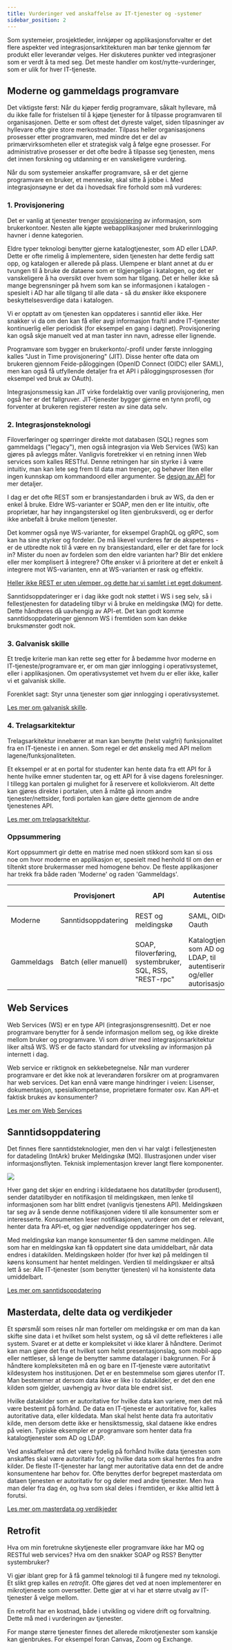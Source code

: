 ```yaml
---
title: Vurderinger ved anskaffelse av IT-tjenester og -systemer
sidebar_position: 2
---
```


Som systemeier, prosjektleder, innkjøper og applikasjonsforvalter er det flere
aspekter ved integrasjonsarktitekturen man bør tenke gjennom før produkt eller
leverandør velges. Her diskuteres punkter ved integrasjoner som er verdt å ta
med seg. Det meste handler om kost/nytte-vurderinger, som er ulik for hver
IT-tjeneste.

## Moderne og gammeldags programvare

Det viktigste først: Når du kjøper ferdig programvare, såkalt hyllevare, må du
ikke falle for fristelsen til å kjøpe tjenester for å tilpasse programvaren til
organisasjonen. Dette er som oftest det dyreste valget, siden tilpasninger av
hyllevare ofte gire store merkostnader. Tilpass heller organisasjonens
prosesser etter programvaren, med mindre det er del av primærvirksomheten eller
et strategisk valg å følge egne prosesser. For administrative prosesser er det
ofte bedre å tilpasse seg tjenesten, mens det innen forskning og utdanning er
en vanskeligere vurdering.

Når du som systemeier anskaffer programvare, så er det gjerne programvare en
bruker, et menneske, skal sitte å jobbe i. Med integrasjonsøyne er det da i
hovedsak fire forhold som må vurderes:

### 1. Provisjonering

Det er vanlig at tjenester trenger
[provisjonering](/docs/datadeling/begreper/provisjonering) av informasjon, som
brukerkontoer. Nesten alle kjøpte webapplikasjoner med brukerinnlogging havner
i denne kategorien.

Eldre typer teknologi benytter gjerne katalogtjenester, som AD eller LDAP.
Dette er ofte rimelig å implementere, siden tjenesten har dette ferdig satt
opp, og katalogen er allerede på plass. Ulempene er blant annet at du er
tvungen til å bruke de dataene som er tilgjengelige i katalogen, og det er
vanskeligere å ha oversikt over hvem som har tilgang. Det er heller ikke så
mange begrensninger på hvem som kan se informasjonen i katalogen - spesielt i
AD har alle tilgang til alle data - så du ønsker ikke eksponere
beskyttelsesverdige data i katalogen.

Vi er opptatt av om tjenesten kan oppdateres i sanntid eller ikke. Her snakker
vi da om den kan få eller avgi informasjon fra/til andre IT-tjenester
kontinuerlig eller periodisk (for eksempel en gang i døgnet). Provisjonering
kan også skje manuelt ved at man taster inn navn, adresse eller lignende.

Programvare som bygger en brukerkonto/-profil under første innlogging kalles
"Just in Time provisjonering" (JIT). Disse henter ofte data om brukeren gjennom
Feide-påloggingen (OpenID Connect (OIDC) eller SAML), men kan også få
utfyllende detaljer fra et API i påloggingsprosessen (for eksempel ved bruk av
OAuth).

Integrasjonsmessig kan JIT virke fordelaktig over vanlig provisjonering, men
også her er det fallgruver. JIT-tjenester bygger gjerne en tynn profil, og
forventer at brukeren registerer resten av sine data selv.

### 2. Integrasjonsteknologi

Filoverføringer og spørringer direkte mot databasen (SQL) regnes som gammeldags
("legacy"), men også integrasjon via Web Services (WS) kan gjøres på avleggs
måter. Vanligvis foretrekker vi en retning innen Web services som kalles
RESTful. Denne retningen har sin styrke i å være intuitiv, man kan lete seg
frem til data man trenger, og behøver liten eller ingen kunnskap om kommandoord
eller argumenter. Se [design av API](/docs/datadeling/god-praksis/api-design)
for mer detaljer.

I dag er det ofte REST som er bransjestandarden i bruk av WS, da den er enkel å
bruke. Eldre WS-varianter er SOAP, men den er lite intuitiv, ofte proprietær,
har høy inngangsterskel og liten gjenbruksverdi, og er derfor ikke anbefalt å
bruke mellom tjenester.

Det kommer også nye WS-varianter, for eksempel GraphQL og gRPC, som kan ha sine
styrker og fordeler. De må likevel vurderes før de akspeteres - er de utbredte
nok til å være en ny bransjestandard, eller er det fare for lock in? Mister du
noen av fordelen som den eldre varianten har? Blir det enklere eller mer
komplisert å integrere? Ofte ønsker vi å prioritere at det er enkelt å
integrere mot WS-varianten, enn at WS-varianten er rask og effektiv.

[Heller ikke REST er uten ulemper, og dette har vi samlet i et eget
dokument](/docs/datadeling/veiledere/annet/anskaffelse/webservicefordummies).

Sanntidsoppdateringer er i dag ikke godt nok støttet i WS i seg selv, så i
fellestjenesten for datadeling tilbyr vi å bruke en meldingskø (MQ) for dette.
Dette håndteres då uavhengig av API-et. Det kan godt komme
sanntidsoppdateringer gjennom WS i fremtiden som kan dekke bruksmønster godt
nok.

### 3. Galvanisk skille

Et tredje kriterie man kan rette seg etter for å bedømme hvor moderne en
IT-tjeneste/programvare er, er om man gjør innlogging i operativsystemet, eller
i applikasjonen. Om operativsystemet vet hvem du er eller ikke, kaller vi et
galvanisk skille.

Forenklet sagt: Styr unna tjenester som gjør innlogging i operativsystemet.

[Les mer om galvanisk skille](/docs/datadeling/begreper/galvanisk-skille).

### 4. Trelagsarkitektur

Trelagsarkitektur innebærer at man kan benytte (helst valgfri) funksjonalitet
fra en IT-tjeneste i en annen. Som regel er det ønskelig med API mellom
lagene/funksjonaliteten.

Et eksempel er at en portal for studenter kan hente data fra ett API for å
hente hvilke emner studenten tar, og ett API for å vise dagens forelesninger. I
tillegg kan portalen gi mulighet for å reservere et kollokvierom. Alt dette kan
gjøres direkte i portalen, uten å måtte gå innom andre tjenester/nettsider,
fordi portalen kan gjøre dette gjennom de andre tjenestenes API.

[Les mer om trelagsarkitektur](/docs/datadeling/begreper/trelagsarkitektur).

### Oppsummering

Kort oppsummert gir dette en matrise med noen stikkord som kan si oss noe om
hvor moderne en applikasjon er, spesielt med henhold til om den er tiltenkt
store brukermasser med homogene behov. De fleste applikasjoner har trekk fra
både raden 'Moderne' og raden 'Gammeldags'.

|            | Provisjonert          | API                                                     | Autentisering                                                             | Applikasjons-oppbygning                                 |
| ---------- | --------------------- | ------------------------------------------------------- | ------------------------------------------------------------------------- | ------------------------------------------------------- |
| Moderne    | Sanntidsoppdatering   | REST og meldingskø                                      | SAML, OIDC, Oauth                                                         | Løst koblet trelagsarkitektur (med hendelser)           |
| Gammeldags | Batch (eller manuell) | SOAP, filoverføring, systembruker, SQL, RSS, "REST-rpc" | Katalogtjenester, som AD og LDAP, til autentisering og/eller autorisasjon | Tolagsarkitektur, eller programvare med tette koblinger |

## Web Services

Web Services (WS) er en type API (integrasjonsgrensesnitt). Det er noe
programvare benytter for å sende informasjon mellom seg, og ikke direkte mellom
bruker og programvare. Vi som driver med integrasjonsarkitektur liker altså WS.
WS er de facto standard for utveksling av informasjon på internett i dag.

Web service er riktignok en sekkebetegnelse. Når man vurderer programvare er
det ikke nok at leverandøren forsikrer om at programvaren har web services. Det
kan ennå være mange hindringer i veien: Lisenser, dokumentasjon,
spesialkompetanse, proprietære formater osv. Kan API-et faktisk brukes av
konsumenter?

[Les mer om Web Services](/docs/datadeling/veiledere/annet/anskaffelse/webservicefordummies)

## Sanntidsoppdatering

Det finnes flere sanntidsteknologier, men den vi har valgt i fellestjenesten
for datadeling (IntArk) bruker Meldingskø (MQ). Illustrasjonen under viser
informasjonsflyten. Teknisk implementasjon krever langt flere komponenter.

![](/datadeling/img/ia-diamond.jpg)

Hver gang det skjer en endring i kildedataene hos datatilbyder (produsent),
sender datatilbyder en notifikasjon til meldingskøen, men lenke til
informasjonen som har blitt endret (vanligvis tjenestens API). Meldingskøen tar
seg av å sende denne notifikasjonen videre til alle konsumenter som er
interesserte. Konsumenten leser notifikasjonen, vurderer om det er relevant,
henter data fra API-et, og gjør nødvendige oppdateringer hos seg.

Med meldingskø kan mange konsumenter få den samme meldingen. Alle som har en
meldingskø kan få oppdatert sine data umiddelbart, når data endres i
datakilden. Meldingskøen holder (for hver kø) på meldingen til køens konsument
har hentet meldingen. Verdien til meldingskøer er altså lett å se: Alle
IT-tjenester (som benytter tjenesten) vil ha konsistente data umiddelbart.

[Les mer om sanntidsoppdatering](/docs/datadeling/veiledere/annet/anskaffelse/sanntidsoppdatering)

## Masterdata, delte data og verdikjeder

Et spørsmål som reises når man forteller om meldingskø er om man da kan skifte
sine data i et hvilket som helst system, og så vil dette reflekteres i alle
system. Svaret er at dette er kompleksitet vi ikke klarer å håndtere. Derimot
kan man gjøre det fra et hvilket som helst presentasjonslag, som mobil-app
eller nettleser, så lenge de benytter samme datalager i bakgrunnen. For å
håndtere kompleksiteten må en og bare en IT-tjeneste være autoritativt
kildesystem hos institusjonen. Det er en bestemmelse som gjøres utenfor IT. Man
bestemmer at dersom data ikke er like i to datakilder, er det den ene kilden
som gjelder, uavhengig av hvor data ble endret sist.

Hvilke datakilder som er autoritative for hvilke data kan variere, men det må
være bestemt på forhånd. De data en IT-tjeneste er autoritative for, kalles
autoritative data, eller kildedata. Man skal helst hente data fra autoritativ
kilde, men dersom dette ikke er hensiktsmessig, skal dataene ikke endres på
veien. Typiske eksempler er programvare som henter data fra katalogtjenester
som AD og LDAP.

Ved anskaffelser må det være tydelig på forhånd hvilke data tjenesten som
anskaffes skal være autoritativ for, og hvilke data som skal hentes fra andre
kilder. De fleste IT-tjenester har langt mer autoritative data enn det de andre
konsumentene har behov for. Ofte benyttes derfor begrepet masterdata om dataen
tjenesten er autoritativ for og deler med andre tjenester. Men hva man deler
fra dag én, og hva som skal deles i fremtiden, er ikke alltid lett å forutsi.

[Les mer om masterdata og verdikjeder](/docs/datadeling/veiledere/annet/anskaffelse/masterdata-verdikjeder)

## Retrofit

Hva om min foretrukne skytjeneste eller programvare ikke har MQ og RESTful web
services? Hva om den snakker SOAP og RSS? Benytter systembruker?

Vi gjør iblant grep for å få gammel teknologi til å fungere med ny teknologi.
Et slikt grep kalles en _retrofit_. Ofte gjøres det ved at noen implementerer
en mikrotjeneste som oversetter. Dette gjør at vi har et større utvalg av
IT-tjenester å velge mellom.

En retrofit har en kostnad, både i utvikling og videre drift og forvaltning.
Dette må med i vurderingen av tjenester.

For mange større tjenester finnes det allerede mikrotjenester som kanskje kan
gjenbrukes. For eksempel foran Canvas, Zoom og Exchange.
